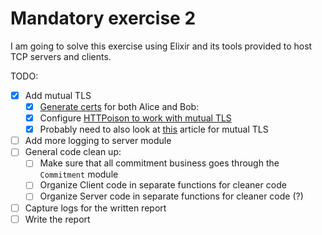 # Mandatory exercise 2

I am going to solve this exercise using Elixir and its tools provided to host TCP servers and clients. 

TODO:

- [X] Add mutual TLS
  - [X] [Generate certs](https://kevinhoffman.medium.com/mutual-tls-over-grpc-with-elixir-a071d514deb3) for both Alice and Bob:
  - [X] Configure [HTTPoison to work with mutual TLS](https://elixirforum.com/t/2-way-ssl-mutual-tls-with-httpoison-and-hackney/31206/6)
  - [X] Probably need to also look at [this](https://michaelviveros.medium.com/mutual-tls-in-elixir-part-1-httpoison-b8a727669d88) article for mutual TLS
- [ ] Add more logging to server module
- [ ] General code clean up:
  - [ ] Make sure that all commitment business goes through the `Commitment` module
  - [ ] Organize Client code in separate functions for cleaner code
  - [ ] Organize Server code in separate functions for cleaner code (?)
- [ ] Capture logs for the written report
- [ ] Write the report
